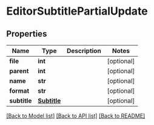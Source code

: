 # EditorSubtitlePartialUpdate


## Properties

Name | Type | Description | Notes
------------ | ------------- | ------------- | -------------
**file** | **int** |  | [optional] 
**parent** | **int** |  | [optional] 
**name** | **str** |  | [optional] 
**format** | **str** |  | [optional] 
**subtitle** | [**Subtitle**](Subtitle.md) |  | [optional] 

[[Back to Model list]](../README.md#models) [[Back to API list]](../README.md#api-endpoints) [[Back to README]](../README.md)


